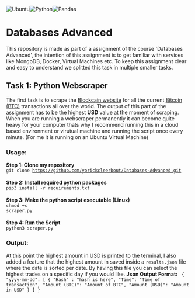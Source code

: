 <img alt="Ubuntu" src="https://img.shields.io/badge/Ubuntu-E95420?style=for-the-badge&logo=ubuntu&logoColor=white" /><img alt="Python" src="https://img.shields.io/badge/python%20-%2314354C.svg?&style=for-the-badge&logo=python&logoColor=white"/><img alt="Pandas" src="https://img.shields.io/badge/pandas%20-%23150458.svg?&style=for-the-badge&logo=pandas&logoColor=white" />

# Databases Advanced

This repository is made as part of a assignment of the course 'Databases Advanced', the intention of this assignment is to get familiar with services like MongoDB, Docker, Virtual Machines etc. To keep this assignment clear and easy to understand we splitted this task in multiple smaller tasks.

## Task 1: Python Webscraper

The first task is to scrape the [Blockcain website](https://www.blockchain.com/btc/unconfirmed-transactions) for all the current [Bitcoin (BTC)](https://nl.wikipedia.org/wiki/Bitcoin) transactions all over the world. The output of this part of the assignment has to be the highest **USD** value at the moment of scraping. When you are running a webscraper permanently it can become quite heavy for your computer thats why I recommend running this in a cloud based environment or virutual machine and running the script once every minute. (For me it is running on an Ubuntu Virtual Machine)

### Usage:

**Step 1: Clone my repository**
<br>
<code>git clone https://github.com/yorickcleerbout/Databases-Advanced.git</code>
<br>
<br>
**Step 2: Install required python packages**
<br>
<code>pip3 install -r requirements.txt</code>
<br>
<br>
**Step 3: Make the python script executable (Linux)**
<br>
<code>chmod +x scraper.py</code>
<br>
<br>
**Step 4: Run the Script**
<br>
<code>python3 scraper.py</code>

### Output:

At this point the highest amount in USD is printed to the terminal, I also added a feature that the highest amount in saved inside a <code>results.json</code> file where the date is sorted per date. By having this file you can select the highest trades on a specific day if you would like.
**Json Output Format:**
<code>
{
	"yyyy-mm-dd": [
		{
			"Hash" : "hash is here",
			"Time": "Time of transaction",
			"Amount (BTC)": "Amount of BTC",
			"Amount (USD)": "Amount in USD"
		}
	]
}
</code>
